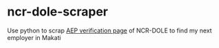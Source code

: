 # ncr-dole-scraper
Use python to scrap [AEP verification page](http://services.ncr.dole.gov.ph/e-svcs/aep-ver/) of NCR-DOLE to find my next employer in Makati
